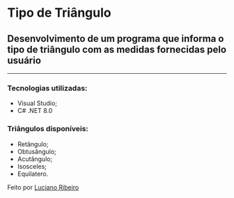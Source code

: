 # Tipo de Triângulo

## Desenvolvimento de um programa que informa o tipo de triângulo com as medidas fornecidas pelo usuário

---

### Tecnologias utilizadas:

 - Visual Studio;
 - C# .NET 8.0

### Triângulos disponíveis:
 - Retângulo;
 - Obtusângulo;
 - Acutângulo;
 - Isosceles;
 - Equilatero.

Feito por [Luciano Ribeiro](https://github.com/LucianoR8)
